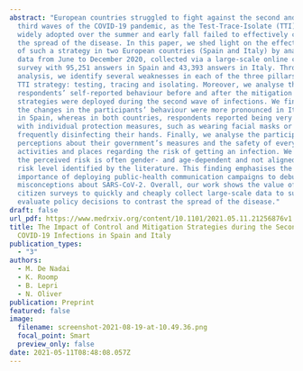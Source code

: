 ```yaml
---
abstract: "European countries struggled to fight against the second and the
  third waves of the COVID-19 pandemic, as the Test-Trace-Isolate (TTI) strategy
  widely adopted over the summer and early fall failed to effectively contain
  the spread of the disease. In this paper, we shed light on the effectiveness
  of such a strategy in two European countries (Spain and Italy) by analysing
  data from June to December 2020, collected via a large-scale online citizen
  survey with 95,251 answers in Spain and 43,393 answers in Italy. Through our
  analysis, we identify several weaknesses in each of the three pillars of the
  TTI strategy: testing, tracing and isolating. Moreover, we analyse the
  respondents’ self-reported behaviour before and after the mitigation
  strategies were deployed during the second wave of infections. We find that
  the changes in the participants’ behaviour were more pronounced in Italy than
  in Spain, whereas in both countries, respondents reported being very compliant
  with individual protection measures, such as wearing facial masks or
  frequently disinfecting their hands. Finally, we analyse the participants’
  perceptions about their government’s measures and the safety of everyday
  activities and places regarding the risk of getting an infection. We find that
  the perceived risk is often gender- and age-dependent and not aligned with the
  risk level identified by the literature. This finding emphasises the
  importance of deploying public-health communication campaigns to debunk
  misconceptions about SARS-CoV-2. Overall, our work shows the value of online
  citizen surveys to quickly and cheaply collect large-scale data to support and
  evaluate policy decisions to contrast the spread of the disease."
draft: false
url_pdf: https://www.medrxiv.org/content/10.1101/2021.05.11.21256876v1.full.pdf
title: The Impact of Control and Mitigation Strategies during the Second Wave of
  COVID-19 Infections in Spain and Italy
publication_types:
  - "3"
authors:
  - M. De Nadai
  - K. Roomp
  - B. Lepri
  - N. Oliver
publication: Preprint
featured: false
image:
  filename: screenshot-2021-08-19-at-10.49.36.png
  focal_point: Smart
  preview_only: false
date: 2021-05-11T08:48:08.057Z
---
```

